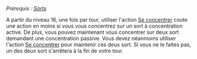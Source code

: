 *Prérequis : [Sorts](../../1.%20Talent%20de%20base/Sorts.md)*

A partir du niveau 16, une fois par tour, utiliser l'action [Se concentrer](../../../../1.Regles%20generales/1.Regles%20de%20jeu/1.Base/14.%20Action%20en%20vrac.md#Se%20concentrer) coute une action en moins si vous vous concentrez sur un sort à concentration active.
De plus, vous pouvez maintenant vous concentrer sur deux sort demandant une concentration passive. Vous devez néanmoins utiliser l'action [Se concentrer](../../../../1.Regles%20generales/1.Regles%20de%20jeu/1.Base/14.%20Action%20en%20vrac.md#Se%20concentrer)  pour maintenir ces deux sort. Si vous ne le faites pas, un des deux sort s'arrêtera à la fin de votre tour.
